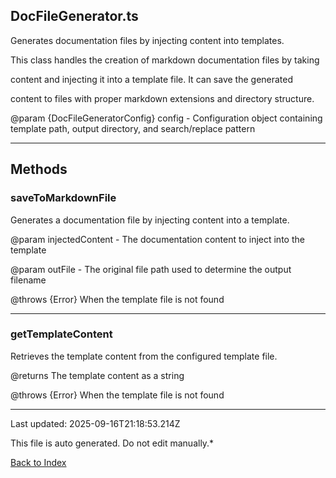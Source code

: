 ## DocFileGenerator.ts





 Generates documentation files by injecting content into templates.



 This class handles the creation of markdown documentation files by taking

 content and injecting it into a template file. It can save the generated

 content to files with proper markdown extensions and directory structure.



 @param {DocFileGeneratorConfig} config - Configuration object containing template path, output directory, and search/replace pattern

 



---



## Methods



### **saveToMarkdownFile**

 Generates a documentation file by injecting content into a template.



 @param injectedContent - The documentation content to inject into the template

 @param outFile - The original file path used to determine the output filename

 @throws {Error} When the template file is not found

 



---



### **getTemplateContent**

 Retrieves the template content from the configured template file.



 @returns The template content as a string

 @throws {Error} When the template file is not found

 



---



Last updated: 2025-09-16T21:18:53.214Z



This file is auto generated. Do not edit manually.*



[Back to Index](./index.md)